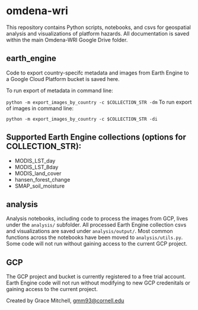 # omdena-wri

This repository contains Python scripts, notebooks, and csvs for geospatial analysis and visualizations of platform hazards. All documentation is saved within the main Omdena-WRI Google Drive folder.

## earth_engine
Code to export country-specifc metadata and images from Earth Engine to a Google Cloud Platform bucket is saved here.

To run export of metadata in command line:

`python -m export_images_by_country -c $COLLECTION_STR -dm`
To run export of images in command line:

`python -m export_images_by_country -c $COLLECTION_STR -di`

## Supported Earth Engine collections (options for COLLECTION_STR):

* MODIS_LST_day
* MODIS_LST_8day
* MODIS_land_cover
* hansen_forest_change
* SMAP_soil_moisture

## analysis

Analysis notebooks, including code to process the images from GCP, lives under the `analysis/` subfolder. All processed Earth Engine collection csvs and visualizations are saved under `analysis/output/`. Most common functions across the notebooks have been moved to `analysis/utils.py`. Some code will not run without gaining access to the current GCP project.

## GCP
The GCP project and bucket is currently registered to a free trial account. Earth Engine code will not run without modifying to new GCP credenitals or gaining access to the current project.

Created by Grace Mitchell, gmm93@cornell.edu
